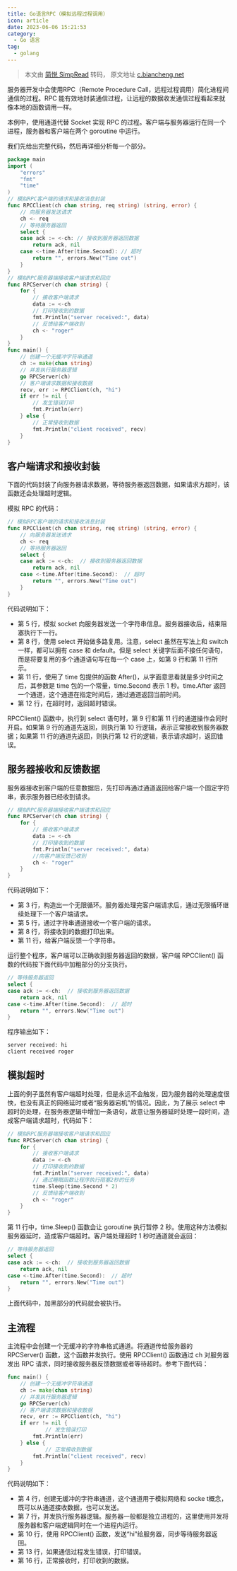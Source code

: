 ```yaml
---
title: Go语言RPC（模拟远程过程调用）
icon: article
date: 2023-06-06 15:21:53
category:
  - Go 语言
tag:
  - golang
---
```


> 本文由 [简悦 SimpRead](http://ksria.com/simpread/) 转码， 原文地址 [c.biancheng.net](http://c.biancheng.net/view/vip_7349.html)

服务器开发中会使用RPC（Remote Procedure Call，远程过程调用）简化进程间通信的过程。RPC 能有效地封装通信过程，让远程的数据收发通信过程看起来就像本地的函数调用一样。

本例中，使用通道代替 Socket 实现 RPC 的过程。客户端与服务器运行在同一个进程，服务器和客户端在两个 goroutine 中运行。

我们先给出完整代码，然后再详细分析每一个部分。

```go
package main
import (
    "errors"
    "fmt"
    "time"
)
// 模拟RPC客户端的请求和接收消息封装
func RPCClient(ch chan string, req string) (string, error) {
    // 向服务器发送请求
    ch <- req
    // 等待服务器返回
    select {
    case ack := <-ch: // 接收到服务器返回数据
        return ack, nil
    case <-time.After(time.Second): // 超时
        return "", errors.New("Time out")
    }
}
// 模拟RPC服务器端接收客户端请求和回应
func RPCServer(ch chan string) {
    for {
        // 接收客户端请求
        data := <-ch
        // 打印接收到的数据
        fmt.Println("server received:", data)
        // 反馈给客户端收到
        ch <- "roger"
    }
}
func main() {
    // 创建一个无缓冲字符串通道
    ch := make(chan string)
    // 并发执行服务器逻辑
    go RPCServer(ch)
    // 客户端请求数据和接收数据
    recv, err := RPCClient(ch, "hi")
    if err != nil {
        // 发生错误打印
        fmt.Println(err)
    } else {
        // 正常接收到数据
        fmt.Println("client received", recv)
    }
}
```
## 客户端请求和接收封装

下面的代码封装了向服务器请求数据，等待服务器返回数据，如果请求方超时，该函数还会处理超时逻辑。

模拟 RPC 的代码：
```go
// 模拟RPC客户端的请求和接收消息封装
func RPCClient(ch chan string, req string) (string, error) {
    // 向服务器发送请求
    ch <- req
    // 等待服务器返回
    select {
    case ack := <-ch:  // 接收到服务器返回数据
        return ack, nil
    case <-time.After(time.Second):  // 超时
        return "", errors.New("Time out")
    }
}
```

代码说明如下：
- 第 5 行，模拟 socket 向服务器发送一个字符串信息。服务器接收后，结束阻塞执行下一行。
- 第 8 行，使用 select 开始做多路复用。注意，select 虽然在写法上和 switch 一样，都可以拥有 case 和 default。但是 select 关键字后面不接任何语句，而是将要复用的多个通道语句写在每一个 case 上，如第 9 行和第 11 行所示。
- 第 11 行，使用了 time 包提供的函数 After()，从字面意思看就是多少时间之后，其参数是 time 包的一个常量，time.Second 表示 1 秒。time.After 返回一个通道，这个通道在指定时间后，通过通道返回当前时间。
- 第 12 行，在超时时，返回超时错误。

RPCClient() 函数中，执行到 select 语句时，第 9 行和第 11 行的通道操作会同时开启。如果第 9 行的通道先返回，则执行第 10 行逻辑，表示正常接收到服务器数据；如果第 11 行的通道先返回，则执行第 12 行的逻辑，表示请求超时，返回错误。

## 服务器接收和反馈数据

服务器接收到客户端的任意数据后，先打印再通过通道返回给客户端一个固定字符串，表示服务器已经收到请求。

```go
// 模拟RPC服务器端接收客户端请求和回应
func RPCServer(ch chan string) {
    for {
        // 接收客户端请求
        data := <-ch
        // 打印接收到的数据
        fmt.Println("server received:", data)
        //向客户端反馈已收到
        ch <- "roger"
    }
}
```
代码说明如下：
- 第 3 行，构造出一个无限循环。服务器处理完客户端请求后，通过无限循环继续处理下一个客户端请求。
- 第 5 行，通过字符串通道接收一个客户端的请求。
- 第 8 行，将接收到的数据打印出来。
- 第 11 行，给客户端反馈一个字符串。

运行整个程序，客户端可以正确收到服务器返回的数据，客户端 RPCClient() 函数的代码按下面代码中加粗部分的分支执行。
```go
// 等待服务器返回
select {
case ack := <-ch:  // 接收到服务器返回数据
    return ack, nil
case <-time.After(time.Second):  // 超时
    return "", errors.New("Time out")
}
```
程序输出如下：
```bash
server received: hi
client received roger
```

## 模拟超时

上面的例子虽然有客户端超时处理，但是永远不会触发，因为服务器的处理速度很快，也没有真正的网络延时或者“服务器宕机”的情况。因此，为了展示 select 中超时的处理，在服务器逻辑中增加一条语句，故意让服务器延时处理一段时间，造成客户端请求超时，代码如下：

```go
// 模拟RPC服务器端接收客户端请求和回应
func RPCServer(ch chan string) {
    for {
        // 接收客户端请求
        data := <-ch
        // 打印接收到的数据
        fmt.Println("server received:", data)
        // 通过睡眠函数让程序执行阻塞2秒的任务
        time.Sleep(time.Second * 2)
        // 反馈给客户端收到
        ch <- "roger"
    }
}
```

第 11 行中，time.Sleep() 函数会让 goroutine 执行暂停 2 秒。使用这种方法模拟服务器延时，造成客户端超时。客户端处理超时 1 秒时通道就会返回：

```go
// 等待服务器返回
select {
case ack := <-ch:  // 接收到服务器返回数据
    return ack, nil
case <-time.After(time.Second):  // 超时
    return "", errors.New("Time out")
}
```
上面代码中，加黑部分的代码就会被执行。

## 主流程

主流程中会创建一个无缓冲的字符串格式通道。将通道传给服务器的 RPCServer() 函数，这个函数并发执行。使用 RPCClient() 函数通过 ch 对服务器发出 RPC 请求，同时接收服务器反馈数据或者等待超时。参考下面代码：

```go
func main() {
    // 创建一个无缓冲字符串通道
    ch := make(chan string)
    // 并发执行服务器逻辑
    go RPCServer(ch)
    // 客户端请求数据和接收数据
    recv, err := RPCClient(ch, "hi")
    if err != nil {
            // 发生错误打印
        fmt.Println(err)
    } else {
            // 正常接收到数据
        fmt.Println("client received", recv)
    }
}
```

代码说明如下：
- 第 4 行，创建无缓冲的字符串通道，这个通道用于模拟网络和 socke t概念，既可以从通道接收数据，也可以发送。
- 第 7 行，并发执行服务器逻辑。服务器一般都是独立进程的，这里使用并发将服务器和客户端逻辑同时在一个进程内运行。
- 第 10 行，使用 RPCClient() 函数，发送“hi”给服务器，同步等待服务器返回。
- 第 13 行，如果通信过程发生错误，打印错误。
- 第 16 行，正常接收时，打印收到的数据。